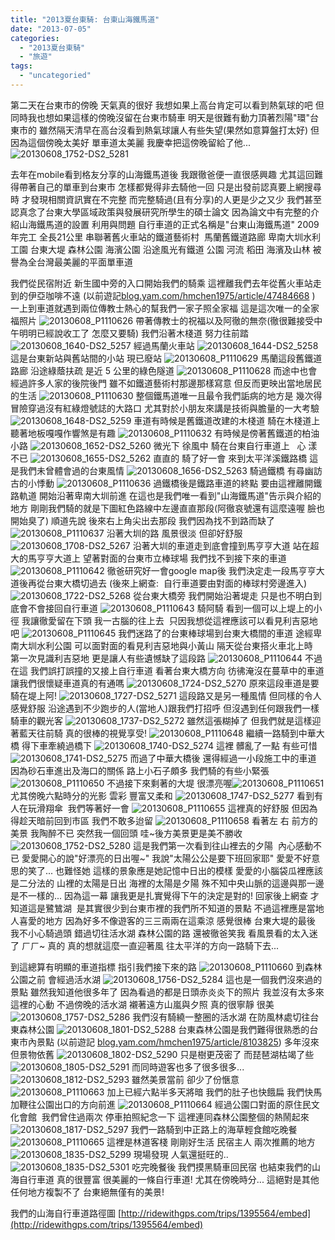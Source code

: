 ```yaml
---
title: "2013夏台東騎: 台東山海鐵馬道"
date: "2013-07-05"
categories: 
  - "2013夏台東騎"
  - "旅遊"
tags: 
  - "uncategoried"
---
```


第二天在台東市的傍晚 天氣真的很好 我想如果上高台肯定可以看到熱氣球的吧 但同時我也想如果這樣的傍晚沒留在台東市騎車 明天是很難有動力頂著烈陽"環"台東市的 雖然隔天清早在高台沒看到熱氣球讓人有些失望(果然如意算盤打太好) 但因為這個傍晚太美好 單車道太美麗 我慶幸把這傍晚留給了他... ![20130608_1752-DS2_5281](images/9031463438_c6ddf83ea5.jpg) 

去年在mobile看到格友分享的山海鐵馬道後 我跟徹爸便一直很感興趣 尤其這回難得帶著自己的單車到台東市 怎樣都覺得非去騎他一回 只是出發前認真要上網搜尋時 才發現相關資訊實在不完整 而完整騎過(且有分享)的人更是少之又少 我們甚至認真念了台東大學區域政策與發展研究所學生的碩士論文 因為論文中有完整的介紹山海鐵馬道的設置 利用與問題 自行車道的正式名稱是"台東山海鐵馬道" 2009年完工 全長21公里 串聯著舊火車站的鐵道藝術村  馬蘭舊鐵道路廊 卑南大圳水利工園 台東大堤 森林公園 海濱公園 沿途風光有鐵道 公園 河流 稻田 海濱及山林 被譽為全台灣最美麗的平面單車道

我們從民宿附近 新生國中旁的入口開始我們的騎乘 這裡離我們去年從舊火車站走到的伊亞咖啡不遠 (以前遊記[blog.yam.com/hmchen1975/article/47484668](http://blog.yam.com/hmchen1975/article/47484668) ) 一上到車道就遇到兩位傳教士熱心的幫我們一家子照全家福 這是這次唯一的全家福照片 ![20130608_P1110626](images/9029247457_8617949cee.jpg) 帶著傳教士的祝福以及阿徹的無奈(徹很難接受中午明明已經說收工了 怎麼又要騎) 我們沿著木棧道 努力往前踏 ![20130608_1640-DS2_5257](images/9029232377_97c2d9c8f3.jpg) 經過馬蘭火車站 ![20130608_1644-DS2_5258](images/9031460258_b27fa27b48.jpg) 這是台東新站與舊站間的小站 現已廢站 ![20130608_P1110629](images/9029247997_05ab905aff.jpg) 馬蘭這段舊鐵道路廊 沿途綠蔭扶疏 是近 5 公里的綠色隧道 ![20130608_P1110628](images/9031475410_bae7e69174.jpg) 而途中也會經過許多人家的後院後門 雖不如鐵道藝術村那邊那樣寫意 但反而更映出當地居民的生活 ![20130608_P1110630](images/9029248161_474928cf3f.jpg) 整個鐵馬道唯一且最令我們詬病的地方是 幾次得冒險穿過沒有紅綠燈號誌的大路口 尤其對於小朋友來講是技術與膽量的一大考驗 ![20130608_1648-DS2_5259](images/9029232729_d07fd86368.jpg) 車道有時候是舊鐵道改建的木棧道 騎在木棧道上 聽著地板嘎嘎作響煞是有趣 ![20130608_P1110632](images/9031475988_74921b45bc.jpg) 有時候是傍著舊鐵道的柏油小路 ![20130608_1652-DS2_5260](images/9031460814_5daab71bed.jpg) 微光下 徐風中 騎在台東自行車道上   心 漾不已 ![20130608_1655-DS2_5262](images/9029233325_3d1fbf8b6e.jpg) 直直的 騎了好一會 來到太平洋溪鐵路橋 這是我們未曾體會過的台東風情 ![20130608_1656-DS2_5263](images/9031461146_34e25e7fec.jpg) 騎過鐵橋 有尋幽訪古的小悸動 ![20130608_P1110636](images/9031476544_fcec2a6c00.jpg) 過鐵橋後是鐵路車道的終點 要由這裡離開鐵路軌道 開始沿著卑南大圳前進 在這也是我們唯一看到"山海鐵馬道"告示與介紹的地方 剛剛我們騎的就是下圖紅色路線中左邊直直那段(阿徹哀號還有這麼遠喔 臉也開始臭了) 順道先說 後來右上角尖出去那段 我們因為找不到路而缺了 ![20130608_P1110637](images/9029249141_c0144e479c.jpg) 沿著大圳的路 風景很淡 但卻好舒服 ![20130608_1708-DS2_5267](images/9029233923_47f71503cc.jpg) 沿著大圳的車道走到底會撞到馬亨亨大道 站在超大的馬亨亨大道上 望著對面的台東市立棒球場 我們找不到接下來的車道 ![20130608_P1110642](images/9029249693_f7db3935bb.jpg) 徹爸研究好一會google map後 我們決定走一段馬亨亨大道後再從台東大橋切過去 (後來上網查:  自行車道要由對面的棒球村旁邊進入) ![20130608_1722-DS2_5268](images/9029234069_40ee44d032.jpg) 從台東大橋旁 我們開始沿著堤走 只是也不明白到底會不會接回自行車道 ![20130608_P1110643](images/9029249873_f0ab7fd0fc.jpg) 騎阿騎 看到一個可以上堤上的小徑 我讓徹愛留在下頭 我一古腦的往上去  只因我想從這裡應該可以看見利吉惡地吧 ![20130608_P1110645](images/9029250237_8668d7c9b9.jpg) 我們迷路了的台東棒球場到台東大橋間的車道 途經卑南大圳水利公園 可以面對面的看見利吉惡地與小黃山 隔天從台東搭火車北上時  第一次見識利吉惡地 更是讓人有些遺憾缺了這段路 ![20130608_P1110644](images/9029250039_025b8e4559.jpg) 不過在這 我們誤打誤撞的又接上自行車道 看著台東大橋方向 彷彿淹沒在蔓草中的車道 讓我們很懷疑車道真的有通嗎 ![20130608_1724-DS2_5270](images/9029234473_a13e35610c.jpg) 原來這段車道是要騎在堤上阿! ![20130608_1727-DS2_5271](images/9031462328_354ba5dac2.jpg) 這段路又是另一種風情 但同樣的令人感覺舒服 沿途遇到不少跑步的人(當地人)跟我們打招呼 但沒遇到任何跟我們一樣騎車的觀光客 ![20130608_1737-DS2_5272](images/9029234851_2283afc9c3.jpg) 雖然這張糊掉了 但我們就是這樣迎著藍天往前騎 真的很棒的視覺享受! ![20130608_P1110648](images/9029250425_72f2a22803.jpg) 繼續一路騎到中華大橋 得下車牽繞過橋下 ![20130608_1740-DS2_5274](images/9029235003_f9e04e0b57.jpg) 這裡 髒亂了一點 有些可惜 ![20130608_1741-DS2_5275](images/9029235123_2032e7603e.jpg) 而過了中華大橋後 還得經過一小段施工中的車道 因為砂石車進出及海口的關係 路上小石子頗多 我們騎的有些小緊張 ![20130608_P1110650](images/9031478308_76665e6f8d.jpg) 不過接下來剩著的大堤 很漂亮喔![20130608_P1110651](images/9031478498_d850614a34.jpg) 尤其傍晚六點時分的光影 雲彩 豐富又柔和 ![20130608_1747-DS2_5277](images/9029235447_e458924616.jpg) 看到有人在玩滑翔傘  我們等著好一會 ![20130608_P1110655](images/9031479076_61de158cd1.jpg) 這裡真的好舒服 但因為得趁天暗前回到市區 我們不敢多迨留 ![20130608_P1110658](images/9031479642_b1e6ec3d4c.jpg) 看著左 右 前方的美景 我陶醉不已 突然我一個回頭 哇~後方美景更是美不勝收 ![20130608_1752-DS2_5280](images/9031463244_e6bb819190.jpg) 這是我們第一次看到往山裡去的夕陽  內心感動不已 愛愛開心的說"好漂亮的日出喔~" 我說"太陽公公是要下班回家耶" 愛愛不好意思的笑了... 也難怪她 這樣的景象應是她記憶中日出的模樣 愛愛的小腦袋瓜裡應該是二分法的 山裡的太陽是日出 海裡的太陽是夕陽 殊不知中央山脈的這邊與那一邊是不一樣的... 因為這一幕 讓我更是扎實覺得下午的決定是對的! 回家後上網查 才知道這是鷺鷥湖  是其實很少到台東市裡的我們所不知道的景點 不過這裡應是當地人喜愛的地方 因為好多不像遊客的三三兩兩在這乘涼 感覺很棒 台東大堤的最後 我不小心騎過頭 錯過切往活水湖 森林公園的路 還被徹爸笑我 看風景看的太入迷了 ㄏㄏ~ 真的 真的想就這麼一直迎著風 往太平洋的方向一路騎下去...

到這總算有明顯的車道指標 指引我們接下來的路 ![20130608_P1110660](images/9031479970_023610db8e.jpg) 到森林公園之前 會經過活水湖 ![20130608_1756-DS2_5284](images/9029236287_982265c8e1.jpg) 這也是一個我們沒來過的景點 雖然我知道他很多年了 因為看過的都是日頭赤炎炎下的照片 我並沒有太多來這裡的心動 不過傍晚的活水湖 襯著遠方山嵐與夕照 真的很寧靜 很美 ![20130608_1757-DS2_5286](images/9031464150_8ccc0601ff.jpg) 我們沒有騎繞一整圈的活水湖 在防風林處切往台東森林公園 ![20130608_1801-DS2_5288](images/9029236619_f435ea870d.jpg) 台東森林公園是我們難得很熟悉的台東市內景點 (以前遊記 [blog.yam.com/hmchen1975/article/8103825](http://blog.yam.com/hmchen1975/article/8103825)) 多年沒來 但景物依舊 ![20130608_1802-DS2_5290](images/9031464752_5afc83032e.jpg) 只是樹更茂密了 而琵琶湖枯竭了些 ![20130608_1805-DS2_5291](images/9029237299_3ca295c5e4.jpg) 而同時遊客也多了很多很多... ![20130608_1812-DS2_5293](images/9029237753_9166014ed5.jpg) 雖然美景當前 卻少了份愜意 ![20130608_P1110663](images/9029252335_deab8cdb33.jpg) 加上已經六點半多天將暗 我們的肚子也快餓扁 我們快馬加鞭往公園出口的方向前進 ![20130608_P1110664](images/9031480298_848367136f.jpg) 經過公園口對面的原住民文化會館  我們曾住過兩次 停車拍照紀念一下 這裡連同森林公園整個的熱鬧起來 ![20130608_1817-DS2_5297](images/9031465790_d7b4b642ac.jpg) 我們一路騎到中正路上的海草輕食館吃晚餐 ![20130608_P1110665](images/9031480464_27dbb8baf9.jpg) 這裡是林道客棧 剛剛好生活 民宿主人 兩次推薦的地方 ![20130608_1835-DS2_5299](images/9031466142_06e36e2f4d.jpg) 現場發現 人氣還挺旺的.. ![20130608_1835-DS2_5301](images/9029238655_c75197bfe0.jpg) 吃完晚餐後 我們摸黑騎車回民宿 也結束我們的山海自行車道 真的很豐富 很美麗的一條自行車道! 尤其在傍晚時分... 這絕對是其他任何地方複製不了 台東絕無僅有的美景!

我們的山海自行車道路徑圖 [http://ridewithgps.com/trips/1395564/embed](http://ridewithgps.com/trips/1395564/embed)
